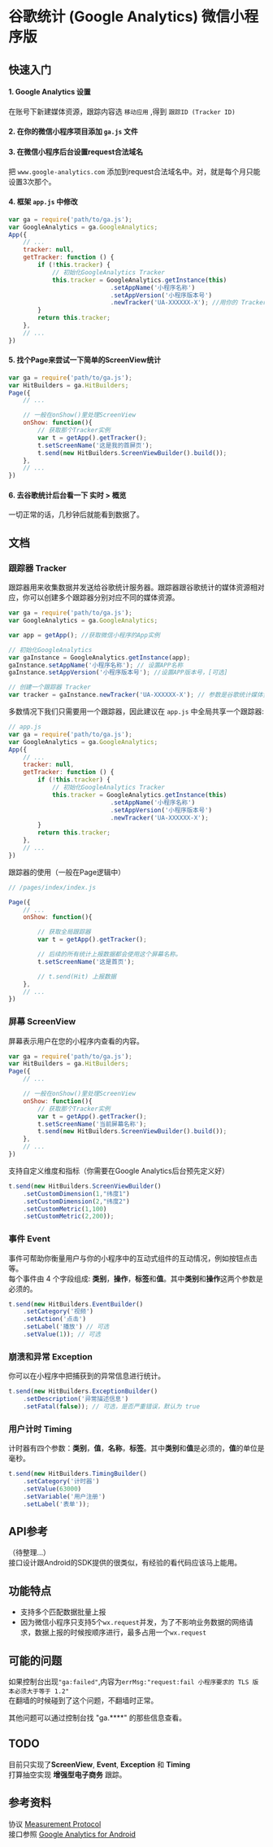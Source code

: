 
# 谷歌统计 (Google Analytics) 微信小程序版

## 快速入门

#### 1. Google Analytics 设置

在账号下新建媒体资源，跟踪内容选 `移动应用` ,得到 `跟踪ID (Tracker ID)`

#### 2. 在你的微信小程序项目添加 `ga.js` 文件

#### 3. 在微信小程序后台设置request合法域名

把 `www.google-analytics.com` 添加到request合法域名中。对，就是每个月只能设置3次那个。

#### 4. 框架 `app.js` 中修改

```js
var ga = require('path/to/ga.js');
var GoogleAnalytics = ga.GoogleAnalytics;
App({
    // ...
    tracker: null,
    getTracker: function () {
        if (!this.tracker) {
            // 初始化GoogleAnalytics Tracker
            this.tracker = GoogleAnalytics.getInstance(this)
                            .setAppName('小程序名称')
                            .setAppVersion('小程序版本号')
                            .newTracker('UA-XXXXXX-X'); //用你的 Tracker ID 代替
        }
        return this.tracker;
    },
    // ...
})
```

#### 5. 找个Page来尝试一下简单的ScreenView统计

```js
var ga = require('path/to/ga.js');
var HitBuilders = ga.HitBuilders;
Page({
    // ...

    // 一般在onShow()里处理ScreenView
    onShow: function(){
        // 获取那个Tracker实例
        var t = getApp().getTracker();
        t.setScreenName('这是我的首屏页');
        t.send(new HitBuilders.ScreenViewBuilder().build());
    },
    // ...
})
```

#### 6. 去谷歌统计后台看一下 实时 > 概览

一切正常的话，几秒钟后就能看到数据了。


## 文档

### 跟踪器 Tracker

跟踪器用来收集数据并发送给谷歌统计服务器。跟踪器跟谷歌统计的媒体资源相对应，你可以创建多个跟踪器分别对应不同的媒体资源。

```js
var ga = require('path/to/ga.js');
var GoogleAnalytics = ga.GoogleAnalytics;

var app = getApp(); //获取微信小程序的App实例

// 初始化GoogleAnalytics
var gaInstance = GoogleAnalytics.getInstance(app);
gaInstance.setAppName('小程序名称'); // 设置APP名称
gaInstance.setAppVersion('小程序版本号'); //设置APP版本号，[可选]

// 创建一个跟踪器 Tracker
var tracker = gaInstance.newTracker('UA-XXXXXX-X'); // 参数是谷歌统计媒体资源中的 跟踪ID (Tracker ID)
```

多数情况下我们只需要用一个跟踪器，因此建议在 `app.js` 中全局共享一个跟踪器:

```js
// app.js
var ga = require('path/to/ga.js');
var GoogleAnalytics = ga.GoogleAnalytics;
App({
    // ...
    tracker: null,
    getTracker: function () {
        if (!this.tracker) {
            // 初始化GoogleAnalytics Tracker
            this.tracker = GoogleAnalytics.getInstance(this)
                            .setAppName('小程序名称')
                            .setAppVersion('小程序版本号')
                            .newTracker('UA-XXXXXX-X'); 
        }
        return this.tracker;
    },
    // ...
})
```

跟踪器的使用（一般在Page逻辑中）

```js
// /pages/index/index.js

Page({
    // ...
    onShow: function(){

        // 获取全局跟踪器
        var t = getApp().getTracker();

        // 后续的所有统计上报数据都会使用这个屏幕名称。
        t.setScreenName('这是首页');

        // t.send(Hit) 上报数据
    },
    // ...
})


```



### 屏幕 ScreenView

屏幕表示用户在您的小程序内查看的内容。

```js
var ga = require('path/to/ga.js');
var HitBuilders = ga.HitBuilders;
Page({
    // ...

    // 一般在onShow()里处理ScreenView
    onShow: function(){
        // 获取那个Tracker实例
        var t = getApp().getTracker();
        t.setScreenName('当前屏幕名称'); 
        t.send(new HitBuilders.ScreenViewBuilder().build());
    },
    // ...
})
```

支持自定义维度和指标（你需要在Google Analytics后台预先定义好）

```js
t.send(new HitBuilders.ScreenViewBuilder()
    .setCustomDimension(1,"纬度1")
    .setCustomDimension(2,"纬度2")
    .setCustomMetric(1,100)
    .setCustomMetric(2,200));
```

### 事件 Event

事件可帮助你衡量用户与你的小程序中的互动式组件的互动情况，例如按钮点击等。  
每个事件由 4 个字段组成: **类别**，**操作**，**标签**和**值**。其中**类别**和**操作**这两个参数是必须的。

```js
t.send(new HitBuilders.EventBuilder()
    .setCategory('视频')
    .setAction('点击')
    .setLabel('播放') // 可选
    .setValue(1)); // 可选
```

### 崩溃和异常 Exception

你可以在小程序中把捕获到的异常信息进行统计。

```js
t.send(new HitBuilders.ExceptionBuilder()
    .setDescription('异常描述信息')  
    .setFatal(false)); // 可选，是否严重错误，默认为 true
```

### 用户计时 Timing

计时器有四个参数：**类别**，**值**，**名称**，**标签**。其中**类别**和**值**是必须的，**值**的单位是毫秒。

```js
t.send(new HitBuilders.TimingBuilder()
    .setCategory('计时器')
    .setValue(63000)
    .setVariable('用户注册')
    .setLabel('表单'));
```

## API参考

（待整理...）   
接口设计跟Android的SDK提供的很类似，有经验的看代码应该马上能用。

## 功能特点

* 支持多个匹配数据批量上报
* 因为微信小程序只支持5个`wx.request`并发，为了不影响业务数据的网络请求，数据上报的时候按顺序进行，最多占用一个`wx.request`

## 可能的问题

如果控制台出现`"ga:failed"`,内容为`errMsg:"request:fail 小程序要求的 TLS 版本必须大于等于 1.2"`  
在翻墙的时候碰到了这个问题，不翻墙时正常。


其他问题可以通过控制台找 "ga.****" 的那些信息查看。

## TODO

目前只实现了**ScreenView**, **Event**, **Exception** 和 **Timing**  
打算抽空实现 **增强型电子商务** 跟踪。

## 参考资料

协议 [Measurement Protocol](https://developers.google.com/analytics/devguides/collection/protocol/v1/reference)  
接口参照 [Google Analytics for Android](https://developers.google.com/analytics/devguides/collection/android/v4/)

